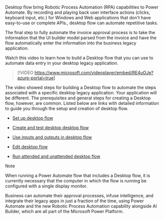 Desktop flow bring Robotic Process Automation (RPA) capabilities to Power Automate. By recording and playing back user interface actions (clicks, keyboard input, etc.) for Windows and Web applications that don't have easy-to-use or complete APIs., desktop flow can automate repetitive tasks.

The final step to fully automate the invoice approval process is to take the information that the UI builder model parsed from the invoice and have the flow automatically enter the information into the business legacy application.

Watch this video to learn how to build a Desktop flow that you can use to automate data entry in your desktop legacy application.

>[!VIDEO https://www.microsoft.com/videoplayer/embed/RE4uOJe?azure-portal=true]

The video showed steps for building a Desktop flow to automate the steps associated with a specific desktop legacy application. Your application will be different. The prerequisites and general steps for creating a Desktop flow, however, are common.  Listed below are links with detailed information to guide you through the setup and creation of desktop flow.

- [Set up desktop flow](https://docs.microsoft.com/power-automate/ui-flows/setup?azure-portal=true)

- [Create and test desktop desktop flow](https://docs.microsoft.com/power-automate/ui-flows/create-desktop?azure-portal=true)

- [Use inputs and outputs in desktop flow](https://docs.microsoft.com/power-automate/ui-flows/inputs-outputs-desktop?azure-portal=true)

- [Edit desktop flow](https://docs.microsoft.com/power-automate/ui-flows/edit-desktop?azure-portal=true)

- [Run attended and unattended desktop flow](https://docs.microsoft.com/power-automate/ui-flows/run-ui-flow?azure-portal=true)

>[!NOTE]
> When running a Power Automate flow that includes a Desktop flow, it is currently necessary that the computer in which the flow is running be configured with a single display monitor.

Business can automate their approval processes, infuse intelligence, and integrate their legacy apps in just a fraction of the time, using Power Automate and the new Robotic Process Automation capability alongside AI Builder, which are all part of the Microsoft Power Platform.

